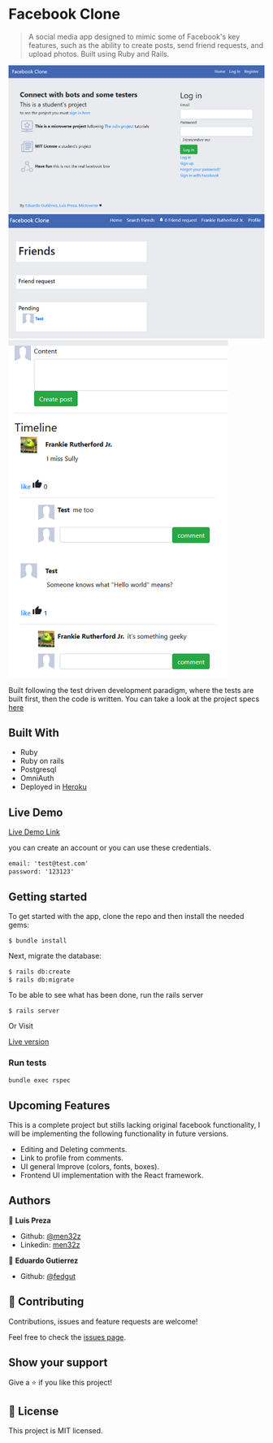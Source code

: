 # Facebook Clone

> A social media app designed to mimic some of Facebook's key features, such as the ability to create posts, send friend requests, and upload photos. Built using Ruby and Rails. 

![screenshot](https://raw.githubusercontent.com/men32z/facebook-clone/development/docs/fb.png)
![screenshot2](https://raw.githubusercontent.com/men32z/facebook-clone/development/docs/sc1.png)
![screenshot3](https://raw.githubusercontent.com/men32z/facebook-clone/development/docs/sc2.png)

Built following the test driven development paradigm, where the tests are built first, then the code is written. You can take a look at the project specs  [here](https://www.theodinproject.com/courses/ruby-on-rails/lessons/final-project)

## Built With

- Ruby 
- Ruby on rails 
- Postgresql 
- OmniAuth
- Deployed in [Heroku](https://men32z-facebook-clone.herokuapp.com) 

## Live Demo

[Live Demo Link](https://men32z-facebook-clone.herokuapp.com)

you can create an account or you can use these credentials.
```
email: 'test@test.com'
password: '123123'
```


## Getting started

To get started with the app, clone the repo and then install the needed gems:

```
$ bundle install
```

Next, migrate the database:

```
$ rails db:create
$ rails db:migrate
```

To be able to see what has been done, run the rails server
```
$ rails server
```

Or Visit

[Live version](https://men32z-facebook-clone.herokuapp.com/)


### Run tests

```
bundle exec rspec
```

## Upcoming Features

This is a complete project but stills lacking original facebook functionality, I will be implementing the following functionality in future versions.

- Editing and Deleting comments. 
- Link to profile from comments.
- UI general Improve (colors, fonts, boxes).
- Frontend UI implementation with the React framework.


## Authors

👤 **Luis Preza**

- Github: [@men32z](https://github.com/men32z)
- Linkedin: [men32z](https://www.linkedin.com/in/men32z/)

👤 **Eduardo Gutierrez**

- Github: [@fedgut](https://github.com/fedgut)

## 🤝 Contributing

Contributions, issues and feature requests are welcome!

Feel free to check the [issues page](https://github.com/men32z/facebook-clone/issues).

## Show your support

Give a ⭐️ if you like this project!

## 📝 License

This project is MIT licensed.
